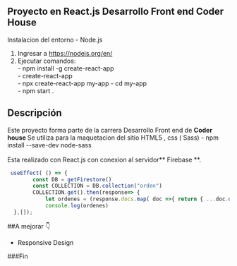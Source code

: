 ## Proyecto en React.js Desarrollo Front end Coder House

Instalacion del entorno - Node.js

1. Ingresar a https://nodejs.org/en/ 
1.   Ejecutar comandos:<br>
         - npm install -g  create-react-app <br>
         -  create-react-app  <br>
		 - npx create-react-app my-app 
		 - cd  my-app <br>
		 - npm start .


<h2>Descripción </h2>
Este proyecto forma parte de la carrera Desarrollo Front end de <b> Coder house </b>
Se utiliza  para la maquetacion del sitio HTML5 , css ( Sass) 
                            -   npm install --save-dev node-sass
                                                                 
Esta realizado con React.js con conexion al servidor** Firebase **.
　

```javascript
 useEffect( () => {
        const DB = getFirestore()
        const COLLECTION = DB.collection("orden")
        COLLECTION.get().then(response=> {
            let ordenes = (response.docs.map( doc =>{ return { ...doc.data(), id: doc.id } } ) ) 
            console.log(ordenes)
  },[]);
```

##A mejorar  👇
- Responsive Design







###Fin